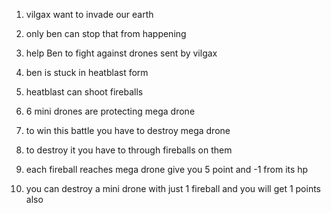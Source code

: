 1) vilgax want to invade our earth

2) only ben can stop that from happening

3) help Ben to fight against drones sent by vilgax

4) ben is stuck in heatblast form 

5) heatblast can shoot fireballs

6) 6 mini drones are protecting mega drone

7) to win this battle you have to destroy mega drone

8) to destroy it you have to through fireballs on them

9) each fireball reaches mega drone give you 5 point and -1 from its hp

10) you can destroy a mini drone with just 1 fireball and you will get 1 points also
